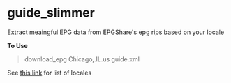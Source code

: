 # guide_slimmer

Extract meaingful EPG data from EPGShare's epg rips based on your locale

**To Use**
> download_epg Chicago,.IL.us guide.xml

See [this link](https://github.com/epgshare01/share01/blob/master/epg_ripper_US_LOCALS2.txt) for list of locales 
